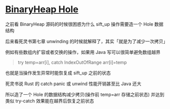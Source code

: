 # [BinaryHeap Hole](2022/02/binary_heap_hole.md)

之前看 BinaryHeap 源码的时候很困惑为什么 sift_up 操作需要造一个 Hole 数据结构

后来看死灵书第七章 unwinding 的时候就解释了，其实「就是为了减少一次拷贝」

例如有些数组内扩容或者交换的操作，如果用 Java 写可以很简单避免数组越界

> try temp=arr[i], catch IndexOutOfRange arr[i]=temp

也就是当操作发生异常时能恢复成 sift_up 之前的状态

死灵书说 Rust 的 catch panic 或 unwind 性能开销甚至比 Java 还大

所以造了一个 Hole 的数据结构减少拷贝(操作前 temp=arr 存储之前状态)
并达到类似 try-catch 效果能在越界后恢复之前状态
